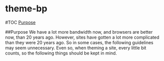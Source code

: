 theme-bp
========

#TOC
[Purpose](http://github.com/torq/theme-bp#toc)

##Purpose
We have a lot more bandwidth now, and browsers are better now, than 20 years ago. However, sites have gotten a lot more complicated than they were 20 years ago. So in some cases, the following guidelines may seem unnecessary. Even so, when theming a site, every little bit counts, so the following things should be kept in mind.
